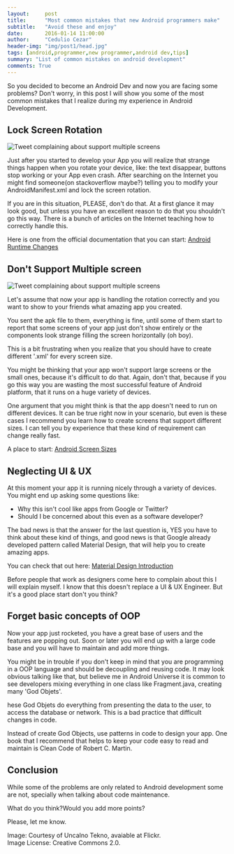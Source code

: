 ```yaml
---
layout:     post
title:      "Most common mistakes that new Android programmers make"
subtitle:   "Avoid these and enjoy"
date:       2016-01-14 11:00:00
author:     "Cedulio Cezar"
header-img: "img/post1/head.jpg"
tags: [android,programmer,new programmer,android dev,tips]
summary: "List of common mistakes on android development"
comments: True
---
```

So you decided to become an Android Dev and now you are facing some problems? Don't worry, in this post I will show you some of the most common mistakes that I realize during my experience in Android Development.

## Lock Screen Rotation

<img src="{{ site.baseurl }}/img/post1/android_block_screen_rotation.jpg" alt="Tweet complaining about support multiple screens">

Just after you started to develop your App you will realize that strange things happen when you rotate your device, like: the text disappear, buttons stop working or your App even crash. After searching on the Internet you might find someone(on stackoverflow maybe?) telling you to modify your AndroidManifest.xml and lock the screen rotation.

If you are in this situation, PLEASE, don't do that. At a first glance it may look good, but unless you have an excellent reason to do that you shouldn't go this way. There is a bunch of articles on the Internet teaching how to correctly handle this.

Here is one from the official documentation that you can start: [Android Runtime Changes](http://developer.android.com/guide/topics/resources/runtime-changes.html)

## Don't Support Multiple screen

<img src="{{ site.baseurl }}/img/post1/android_support_multiple_screens.jpg" alt="Tweet complaining about support multiple screens">

Let's assume that now your app is handling the rotation correctly and you want to show to your friends what amazing app you created.

You sent the apk file to them, everything is fine, until some of them start to report that some screens of your app just don't show entirely or the components look strange filling the screen horizontally (oh boy).

This is a bit frustrating when you realize that you should have to create different '.xml' for every screen size.

You might be thinking that your app won't support large screens or the small ones, because it's difficult to do that. Again, don't that, because if you go this way you are wasting the most successful feature of Android platform, that it runs on a huge variety of devices.

One argument that you might think is that the app doesn't need to run on different devices. It can be true right now in your scenario, but even is these cases I recommend you learn how to create screens that support different sizes. I can tell you by experience that these kind of requirement can change really fast.

A place to start: [Android Screen Sizes](http://developer.android.com/training/multiscreen/screensizes.html)

## Neglecting UI & UX

At this moment your app it is running nicely through a variety of devices. You might end up asking some questions like:

- Why this isn't cool like apps from Google or Twitter?
- Should I be concerned about this even as a software developer?


The bad news is that the answer for the last question is, YES you have to think about these kind of things,  and good news is that Google already developed pattern called Material Design, that will help you to create amazing apps.

You can check that out here:
[Material Design Introduction](https://www.google.com/design/spec/material-design/introduction.html)



Before people that work as designers come here to complain about this I will explain myself. I know that this doesn't replace a UI & UX Engineer. But it's a good place start don't you think?


## Forget basic concepts of OOP

Now your app just rocketed, you have a great base of users and the features are popping out. Soon or later you will end up with a large code base and you will have to maintain and add more things.

You might be in trouble if you don't keep in mind that you are programming in a OOP language and should be decoupling and reusing code. It may look obvious talking like that, but believe me in Android Universe it is common to see developers mixing everything in one class like Fragment.java, creating many 'God Objets'.

hese God Objets do everything from presenting the data to the user, to access the database or network. This is a bad practice that difficult changes in code.

Instead of create God Objects, use patterns in code to design your app. One book that I recommend  that helps to keep your code easy to read and maintain is Clean Code of Robert C. Martin.

## Conclusion

While some of the problems are only related to Android development some are not, specially when talking about code maintenance.

What do you think?Would you add more points?

Please, let me know.

Image: Courtesy of Uncalno Tekno, avaiable at Flickr.<br/>Image License: Creative Commons 2.0.
